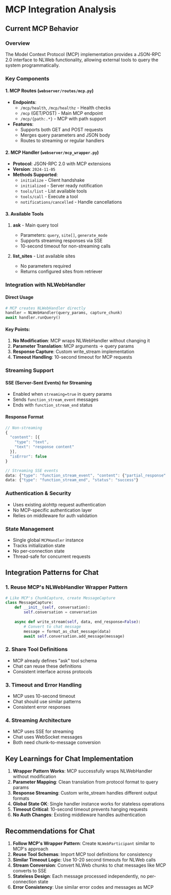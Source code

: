 # MCP Integration Analysis

## Current MCP Behavior

### Overview
The Model Context Protocol (MCP) implementation provides a JSON-RPC 2.0 interface to NLWeb functionality, allowing external tools to query the system programmatically.

### Key Components

#### 1. MCP Routes (`webserver/routes/mcp.py`)
- **Endpoints**:
  - `/mcp/health`, `/mcp/healthz` - Health checks
  - `/mcp` (GET/POST) - Main MCP endpoint
  - `/mcp/{path:.*}` - MCP with path support
- **Features**:
  - Supports both GET and POST requests
  - Merges query parameters and JSON body
  - Routes to streaming or regular handlers

#### 2. MCP Handler (`webserver/mcp_wrapper.py`)
- **Protocol**: JSON-RPC 2.0 with MCP extensions
- **Version**: `2024-11-05`
- **Methods Supported**:
  - `initialize` - Client handshake
  - `initialized` - Server ready notification
  - `tools/list` - List available tools
  - `tools/call` - Execute a tool
  - `notifications/cancelled` - Handle cancellations

#### 3. Available Tools
1. **ask** - Main query tool
   - Parameters: `query`, `site[]`, `generate_mode`
   - Supports streaming responses via SSE
   - 10-second timeout for non-streaming calls

2. **list_sites** - List available sites
   - No parameters required
   - Returns configured sites from retriever

### Integration with NLWebHandler

#### Direct Usage
```python
# MCP creates NLWebHandler directly
handler = NLWebHandler(query_params, capture_chunk)
await handler.runQuery()
```

#### Key Points:
1. **No Modification**: MCP wraps NLWebHandler without changing it
2. **Parameter Translation**: MCP arguments → query params
3. **Response Capture**: Custom write_stream implementation
4. **Timeout Handling**: 10-second timeout for MCP requests

### Streaming Support

#### SSE (Server-Sent Events) for Streaming
- Enabled when `streaming=true` in query params
- Sends `function_stream_event` messages
- Ends with `function_stream_end` status

#### Response Format
```javascript
// Non-streaming
{
  "content": [{
    "type": "text",
    "text": "response content"
  }],
  "isError": false
}

// Streaming SSE events
data: {"type": "function_stream_event", "content": {"partial_response": "..."}}
data: {"type": "function_stream_end", "status": "success"}
```

### Authentication & Security
- Uses existing aiohttp request authentication
- No MCP-specific authentication layer
- Relies on middleware for auth validation

### State Management
- Single global `MCPHandler` instance
- Tracks initialization state
- No per-connection state
- Thread-safe for concurrent requests

## Integration Patterns for Chat

### 1. Reuse MCP's NLWebHandler Wrapper Pattern
```python
# Like MCP's ChunkCapture, create MessageCapture
class MessageCapture:
    def __init__(self, conversation):
        self.conversation = conversation
    
    async def write_stream(self, data, end_response=False):
        # Convert to chat message
        message = format_as_chat_message(data)
        await self.conversation.add_message(message)
```

### 2. Share Tool Definitions
- MCP already defines "ask" tool schema
- Chat can reuse these definitions
- Consistent interface across protocols

### 3. Timeout and Error Handling
- MCP uses 10-second timeout
- Chat should use similar patterns
- Consistent error responses

### 4. Streaming Architecture
- MCP uses SSE for streaming
- Chat uses WebSocket messages
- Both need chunk-to-message conversion

## Key Learnings for Chat Implementation

1. **Wrapper Pattern Works**: MCP successfully wraps NLWebHandler without modification
2. **Parameter Mapping**: Clean translation from protocol format to query params
3. **Response Streaming**: Custom write_stream handles different output formats
4. **Global State OK**: Single handler instance works for stateless operations
5. **Timeout Critical**: 10-second timeout prevents hanging requests
6. **No Auth Changes**: Existing middleware handles authentication

## Recommendations for Chat

1. **Follow MCP's Wrapper Pattern**: Create `NLWebParticipant` similar to MCP's approach
2. **Reuse Tool Schemas**: Import MCP tool definitions for consistency
3. **Similar Timeout Logic**: Use 10-20 second timeouts for NLWeb calls
4. **Stream Conversion**: Convert NLWeb chunks to chat messages like MCP converts to SSE
5. **Stateless Design**: Each message processed independently, no per-connection state
6. **Error Consistency**: Use similar error codes and messages as MCP